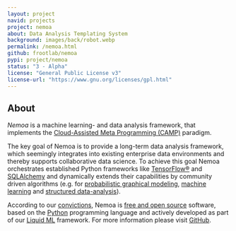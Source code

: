```yaml
---
layout: project
navid: projects
project: nemoa
about: Data Analysis Templating System
background: images/back/robot.webp
permalink: /nemoa.html
github: frootlab/nemoa
pypi: project/nemoa
status: "3 - Alpha"
license: "General Public License v3"
license-url: "https://www.gnu.org/licenses/gpl.html"
---
```


## About

*Nemoa* is a machine learning- and data analysis framework, that implements the
[Cloud-Assisted Meta Programming (CAMP)](/tags#CAMP) paradigm.

The key goal of Nemoa is to provide a long-term data analysis framework, which
seemingly integrates into existing enterprise data environments and thereby
supports collaborative data science. To achieve this goal Nemoa orchestrates
established Python frameworks like [TensorFlow®](https://www.tensorflow.org/)
and [SQLAlchemy](https://www.sqlalchemy.org/) and dynamically extends their
capabilities by community driven algorithms (e.g. for [probabilistic graphical
modeling](https://en.wikipedia.org/wiki/Graphical_model), [machine
learning](https://en.wikipedia.org/wiki/Machine_learning) and [structured
data-analysis](https://en.wikipedia.org/wiki/Structured_data_analysis_(statistics))).

According to our [convictions](/corporate/2019/03/19/welcome-at-frootlab.html),
Nemoa is [free and open
source](https://en.wikipedia.org/wiki/Free_and_open-source_software) software,
based on the [Python](https://www.python.org/) programming language and actively
developed as part of our [Liquid ML](https://github.com/orgs/frootlab/projects)
framework. For more information please visit
[GitHub](https://github.com/frootlab/nemoa).
